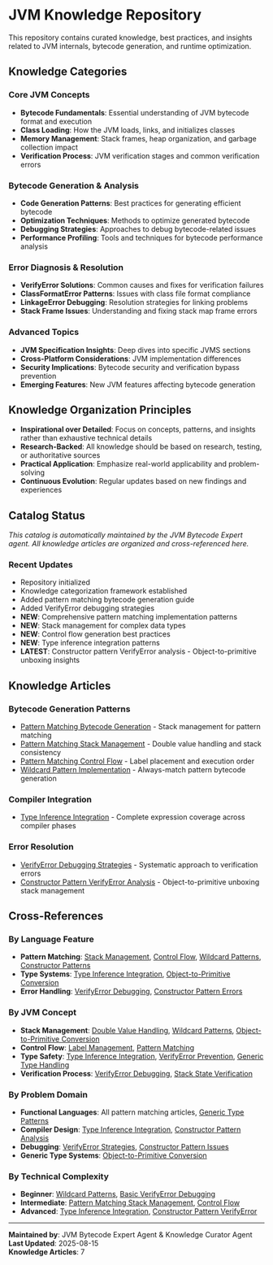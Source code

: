 # JVM Knowledge Repository

This repository contains curated knowledge, best practices, and insights related to JVM internals, bytecode generation, and runtime optimization.

## Knowledge Categories

### Core JVM Concepts
- **Bytecode Fundamentals**: Essential understanding of JVM bytecode format and execution
- **Class Loading**: How the JVM loads, links, and initializes classes
- **Memory Management**: Stack frames, heap organization, and garbage collection impact
- **Verification Process**: JVM verification stages and common verification errors

### Bytecode Generation & Analysis
- **Code Generation Patterns**: Best practices for generating efficient bytecode
- **Optimization Techniques**: Methods to optimize generated bytecode
- **Debugging Strategies**: Approaches to debug bytecode-related issues
- **Performance Profiling**: Tools and techniques for bytecode performance analysis

### Error Diagnosis & Resolution
- **VerifyError Solutions**: Common causes and fixes for verification failures
- **ClassFormatError Patterns**: Issues with class file format compliance
- **LinkageError Debugging**: Resolution strategies for linking problems
- **Stack Frame Issues**: Understanding and fixing stack map frame errors

### Advanced Topics
- **JVM Specification Insights**: Deep dives into specific JVMS sections
- **Cross-Platform Considerations**: JVM implementation differences
- **Security Implications**: Bytecode security and verification bypass prevention
- **Emerging Features**: New JVM features affecting bytecode generation

## Knowledge Organization Principles

- **Inspirational over Detailed**: Focus on concepts, patterns, and insights rather than exhaustive technical details
- **Research-Backed**: All knowledge should be based on research, testing, or authoritative sources
- **Practical Application**: Emphasize real-world applicability and problem-solving
- **Continuous Evolution**: Regular updates based on new findings and experiences

## Catalog Status

*This catalog is automatically maintained by the JVM Bytecode Expert agent. All knowledge articles are organized and cross-referenced here.*

### Recent Updates
- Repository initialized
- Knowledge categorization framework established  
- Added pattern matching bytecode generation guide
- Added VerifyError debugging strategies
- **NEW**: Comprehensive pattern matching implementation patterns
- **NEW**: Stack management for complex data types
- **NEW**: Control flow generation best practices
- **NEW**: Type inference integration patterns
- **LATEST**: Constructor pattern VerifyError analysis - Object-to-primitive unboxing insights

## Knowledge Articles

### Bytecode Generation Patterns
- [Pattern Matching Bytecode Generation](./pattern-matching-bytecode.md) - Stack management for pattern matching
- [Pattern Matching Stack Management](./pattern-matching-stack-management.md) - Double value handling and stack consistency
- [Pattern Matching Control Flow](./pattern-matching-control-flow.md) - Label placement and execution order
- [Wildcard Pattern Implementation](./wildcard-pattern-implementation.md) - Always-match pattern bytecode generation

### Compiler Integration
- [Type Inference Integration](./compiler-type-inference-integration.md) - Complete expression coverage across compiler phases

### Error Resolution
- [VerifyError Debugging Strategies](./verifyerror-debugging.md) - Systematic approach to verification errors
- [Constructor Pattern VerifyError Analysis](./constructor-pattern-verifyerror-analysis.md) - Object-to-primitive unboxing stack management

## Cross-References

### By Language Feature
- **Pattern Matching**: [Stack Management](./pattern-matching-stack-management.md), [Control Flow](./pattern-matching-control-flow.md), [Wildcard Patterns](./wildcard-pattern-implementation.md), [Constructor Patterns](./constructor-pattern-verifyerror-analysis.md)
- **Type Systems**: [Type Inference Integration](./compiler-type-inference-integration.md), [Object-to-Primitive Conversion](./constructor-pattern-verifyerror-analysis.md)
- **Error Handling**: [VerifyError Debugging](./verifyerror-debugging.md), [Constructor Pattern Errors](./constructor-pattern-verifyerror-analysis.md)

### By JVM Concept
- **Stack Management**: [Double Value Handling](./pattern-matching-stack-management.md), [Wildcard Patterns](./wildcard-pattern-implementation.md), [Object-to-Primitive Conversion](./constructor-pattern-verifyerror-analysis.md)
- **Control Flow**: [Label Management](./pattern-matching-control-flow.md), [Pattern Matching](./pattern-matching-bytecode.md)
- **Type Safety**: [Type Inference Integration](./compiler-type-inference-integration.md), [VerifyError Prevention](./verifyerror-debugging.md), [Generic Type Handling](./constructor-pattern-verifyerror-analysis.md)
- **Verification Process**: [VerifyError Debugging](./verifyerror-debugging.md), [Stack State Verification](./constructor-pattern-verifyerror-analysis.md)

### By Problem Domain
- **Functional Languages**: All pattern matching articles, [Generic Type Patterns](./constructor-pattern-verifyerror-analysis.md)
- **Compiler Design**: [Type Inference Integration](./compiler-type-inference-integration.md), [Constructor Pattern Analysis](./constructor-pattern-verifyerror-analysis.md)
- **Debugging**: [VerifyError Strategies](./verifyerror-debugging.md), [Constructor Pattern Issues](./constructor-pattern-verifyerror-analysis.md)
- **Generic Type Systems**: [Object-to-Primitive Conversion](./constructor-pattern-verifyerror-analysis.md)

### By Technical Complexity
- **Beginner**: [Wildcard Patterns](./wildcard-pattern-implementation.md), [Basic VerifyError Debugging](./verifyerror-debugging.md)
- **Intermediate**: [Pattern Matching Stack Management](./pattern-matching-stack-management.md), [Control Flow](./pattern-matching-control-flow.md)
- **Advanced**: [Type Inference Integration](./compiler-type-inference-integration.md), [Constructor Pattern VerifyError](./constructor-pattern-verifyerror-analysis.md)

---

**Maintained by**: JVM Bytecode Expert Agent & Knowledge Curator Agent  
**Last Updated**: 2025-08-15  
**Knowledge Articles**: 7